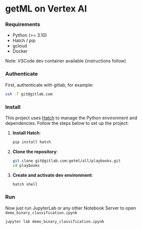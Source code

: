 # getML on Vertex AI

### Requirements

- Python (>= 3.10)
- Hatch / pip
- gcloud
- Docker

Note: VSCode dev container available (instructions follow)

### Authenticate
First, authenticate with gitlab, for example:

```sh
ssh -T git@gitlab.com
```

### Install
This project uses [Hatch](https://hatch.pypa.io/latest/) to manage the Python environment and dependencies. Follow the steps below to set up the project:

1. **Install Hatch**:
    ```bash
    pip install hatch
    ```

2. **Clone the repository**:
    ```bash
    git clone git@gitlab.com:getml/all/playbooks.git
    cd playbooks
    ```

3. **Create and activate dev environment**:
    ```bash
    hatch shell
    ```

### Run

Now just run JupyterLab or any other Notebook Server to open `demo_binary_classification.ipynb`

```sh
jupyter lab demo_binary_classification.ipynb
```
